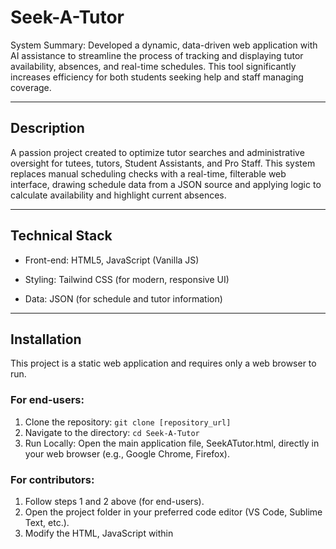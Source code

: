 # Seek-A-Tutor
System Summary: Developed a dynamic, data-driven web application with AI assistance to streamline the process of tracking and displaying tutor availability, absences, and real-time schedules. This tool significantly increases efficiency for both students seeking help and staff managing coverage.

---

## Description
A passion project created to optimize tutor searches and administrative oversight for tutees, tutors, Student Assistants, and Pro Staff. This system replaces manual scheduling checks with a real-time, filterable web interface, drawing schedule data from a JSON source and applying logic to calculate availability and highlight current absences.

---

## Technical Stack
 - Front-end: HTML5, JavaScript (Vanilla JS)

 - Styling: Tailwind CSS (for modern, responsive UI)

 - Data: JSON (for schedule and tutor information)

---

## Installation
This project is a static web application and requires only a web browser to run.

### For end-users:
1. Clone the repository: `git clone [repository_url]`
2. Navigate to the directory: `cd Seek-A-Tutor`
3. Run Locally: Open the main application file, SeekATutor.html, directly in your web browser (e.g., Google Chrome, Firefox).

### For contributors:
1. Follow steps 1 and 2 above (for end-users).
2. Open the project folder in your preferred code editor (VS Code, Sublime Text, etc.).
3. Modify the HTML, JavaScript within <script> tags, or the tutorData.json file.
4. To view changes, simply refresh SeekATutor.html in your browser.

---

## Usage
For Tutees/Students:
  Find an available tutor for a specific subject (e.g., MATH 150).

  Steps:
  1. Use the Subject Search bar to type in the course name.
  2. Use the Day Filter to view only today’s or future schedules.
  3. View list of available tutors (in green or upcoming in blue) to choose a tutor that
     corresponds to your needs. (e.g.: Need a tutor for Calculus on Wednesday)

For Pro Staff/Admin:
  Check real-time coverage and absences.

  Steps:
  1. Should automatically pop up on "Current Day" schedule.
  2. Outlines the current schedule of tutors available, upcoming, and unavailable.
  3. Scroll to the bottom and click "Admin Access: Manage Absences & Shifts"
  4. Input passcode to allow for changes including: Absences, Temporary Shifts,
     Additional Tutor Notes (if needed), AND/OR clear all Temporary Shifts or
     Notes.
